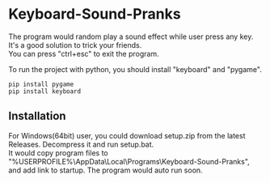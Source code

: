 # Keyboard-Sound-Pranks
The program would random play a sound effect while user press any key. It's a good solution to trick your friends.  
You can press "ctrl+esc" to exit the program.

To run the project with python, you should install "keyboard" and "pygame".
```
pip install pygame
pip install keyboard
```

## Installation
For Windows(64bit) user, you could download setup.zip from the latest Releases. Decompress it and run setup.bat.  
It would copy program files to "%USERPROFILE%\AppData\Local\Programs\Keyboard-Sound-Pranks", and add link to startup. The program would auto run soon.

